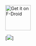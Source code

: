 [<img src="https://play.google.com/intl/en_us/badges/static/images/badges/en_badge_web_generic.png"
     alt="Get it on F-Droid"
     height="80">](https://play.google.com/store/apps/details?id=co.za.zeropay.app&gl=ZA)

[<img src="https://play-lh.googleusercontent.com/9XxenZQO2abQ_ADYJ3rP4Fabanqw0uFEf6ZjPeaQ1mE9LuG9YRRf3w3WurAqRx-YlHk=w1920-h979-rw">]
